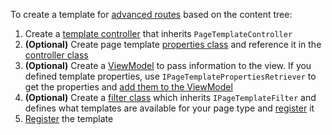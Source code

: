 To create a template for [advanced routes](https://docs.xperience.io/developing-websites/implementing-routing/content-tree-based-routing/setting-up-content-tree-based-routing#Settingupcontenttreebasedrouting-Advanced) based on the content tree:

1. Create a [template controller](https://github.com/kentico-ericd/xperience-template-samples/blob/master/BlankMVC/AdvancedTemplate/MyAdvancedController.cs) that inherits `PageTemplateController`
1. __(Optional)__ Create page template [properties class](https://github.com/kentico-ericd/xperience-template-samples/blob/master/BlankMVC/AdvancedTemplate/AdvancedTemplateProperties.cs) and reference it in the [controller class](https://github.com/kentico-ericd/xperience-template-samples/blob/master/BlankMVC/AdvancedTemplate/MyAdvancedController.cs#L9)
1. __(Optional)__ Create a [ViewModel](https://github.com/kentico-ericd/xperience-template-samples/blob/master/BlankMVC/AdvancedTemplate/AdvancedTemplateViewModel.cs) to pass information to the view. If you defined template properties, use `IPageTemplatePropertiesRetriever` to get the properties and [add them to the ViewModel](https://github.com/kentico-ericd/xperience-template-samples/blob/master/BlankMVC/AdvancedTemplate/MyAdvancedController.cs#L23)
1. __(Optional)__ Create a [filter class](https://github.com/kentico-ericd/xperience-template-samples/blob/master/BlankMVC/AdvancedTemplate/AdvancedTemplateFilter.cs) which inherits `IPageTemplateFilter` and defines what templates are available for your page type and [register](https://github.com/kentico-ericd/xperience-template-samples/blob/master/BlankMVC/App_Start/ApplicationConfig.cs#L17) it
1. [Register](https://github.com/kentico-ericd/xperience-template-samples/blob/master/BlankMVC/Registrations.cs#L23) the template
